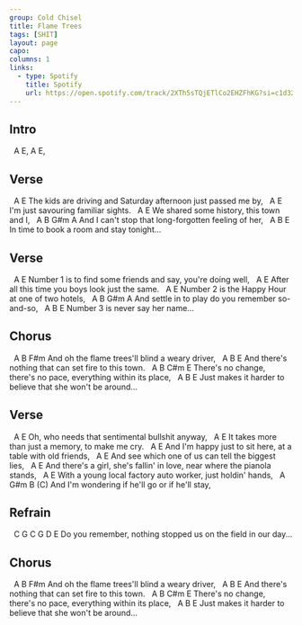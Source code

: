 ```yaml
---
group: Cold Chisel
title: Flame Trees
tags: [SHIT]
layout: page
capo: 
columns: 1
links: 
  - type: Spotify
    title: Spotify
    url: https://open.spotify.com/track/2XTh5sTQjETlCo2EHZFhKG?si=c1d322980acd42f9
---
```


## Intro

&nbsp; A E, A E,

## Verse

&nbsp;    A                                        E
The kids are driving and Saturday afternoon just passed me by,
&nbsp;    A                      E
I'm just savouring familiar sights.
&nbsp;    A                       E
We shared some history, this town and I,
&nbsp;    A             B                G#m               A
And I can't stop that long-forgotten feeling of her,
&nbsp;    A                   B              E
In time to book a room and stay tonight...

## Verse

&nbsp;    A                                     E
Number 1 is to find some friends and say, you're doing well,
&nbsp;    A                                  E
After all this time you boys look just the same.
&nbsp;    A                              E
Number 2 is the Happy Hour at one of two hotels,
&nbsp;    A                   B            G#m          A
And settle in to play do you remember so-and-so,
&nbsp;    A            B             E
Number 3 is never say her name...

## Chorus

&nbsp;           A              B             F#m
And oh the flame trees'll blind a weary driver,
&nbsp;           A                 B                E
And there's nothing that can set fire to this town.
&nbsp;           A                 B         C#m                E
There's no change, there's no pace, everything within its place,
&nbsp;           A          B                    E
Just makes it harder to believe that she won't be around...

## Verse

&nbsp;    A                               E
Oh, who needs that sentimental bullshit anyway,
&nbsp;    A                                     E
It takes more than just a memory, to make me cry.
&nbsp;    A                                     E
And I'm happy just to sit here, at a table with old friends,
&nbsp;    A                                                  E
And see which one of us can tell the biggest lies,
&nbsp;                   A                                           E
And there's a girl, she's fallin' in love, near where the pianola stands,
&nbsp;    A                                             E
With a young local factory auto worker, just holdin' hands,
&nbsp;             A                  G#m              B   (C)
And I'm wondering if he'll go or if he'll stay,

## Refrain

&nbsp;    C          G              C                 G            D     E
Do you remember, nothing stopped us on the field in our day...

## Chorus

&nbsp;           A              B             F#m
And oh the flame trees'll blind a weary driver,
&nbsp;           A                 B                E
And there's nothing that can set fire to this town.
&nbsp;           A                 B         C#m                E
There's no change, there's no pace, everything within its place,
&nbsp;           A          B                    E
Just makes it harder to believe that she won't be around...

